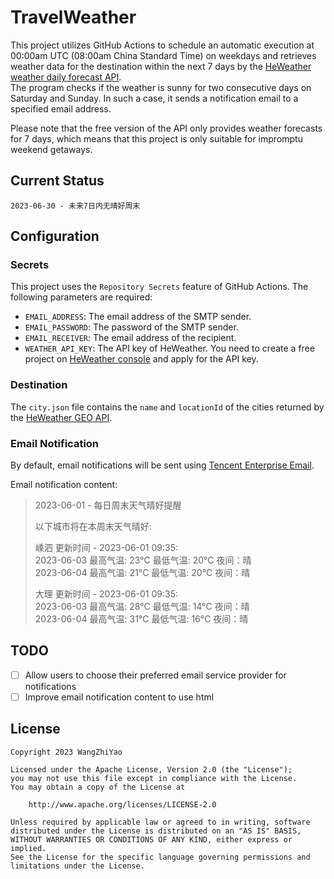 # TravelWeather

This project utilizes GitHub Actions to schedule an automatic execution at 00:00am UTC (08:00am China Standard Time) on weekdays and retrieves weather data for the destination within the next 7 days by the [HeWeather weather daily forecast API](https://dev.qweather.com/docs/api/weather/weather-daily-forecast/).  
The program checks if the weather is sunny for two consecutive days on Saturday and Sunday. In such a case, it sends a notification email to a specified email address.

Please note that the free version of the API only provides weather forecasts for 7 days, which means that this project is only suitable for impromptu weekend getaways.

## Current Status

```
2023-06-30 - 未来7日内无晴好周末
```

## Configuration

### Secrets

This project uses the `Repository Secrets` feature of GitHub Actions. The following parameters are required:

- `EMAIL_ADDRESS`: The email address of the SMTP sender.
- `EMAIL_PASSWORD`: The password of the SMTP sender.
- `EMAIL_RECEIVER`: The email address of the recipient.
- `WEATHER_API_KEY`: The API key of HeWeather. You need to create a free project
  on [HeWeather console](https://console.qweather.com/#/console) and apply for the API key.

### Destination

The `city.json` file contains the `name` and `locationId` of the cities returned by
the [HeWeather GEO API](https://dev.qweather.com/docs/api/geoapi/city-lookup/).

### Email Notification

By default, email notifications will be sent using [Tencent Enterprise Email](https://exmail.qq.com).

Email notification content:

> 2023-06-01 - 每日周末天气晴好提醒
>
> 以下城市将在本周末天气晴好:
>
> 嵊泗 更新时间 - 2023-06-01 09:35:  
> 2023-06-03 最高气温: 23°C 最低气温: 20°C 夜间：晴  
> 2023-06-04 最高气温: 21°C 最低气温: 20°C 夜间：晴
>
> 大理 更新时间 - 2023-06-01 09:35:  
> 2023-06-03 最高气温: 28°C 最低气温: 14°C 夜间：晴  
> 2023-06-04 最高气温: 31°C 最低气温: 16°C 夜间：晴

## TODO

- [ ] Allow users to choose their preferred email service provider for notifications
- [ ] Improve email notification content to use html

## License

    Copyright 2023 WangZhiYao
    
    Licensed under the Apache License, Version 2.0 (the "License");
    you may not use this file except in compliance with the License.
    You may obtain a copy of the License at
    
        http://www.apache.org/licenses/LICENSE-2.0
    
    Unless required by applicable law or agreed to in writing, software
    distributed under the License is distributed on an "AS IS" BASIS,
    WITHOUT WARRANTIES OR CONDITIONS OF ANY KIND, either express or implied.
    See the License for the specific language governing permissions and
    limitations under the License.
